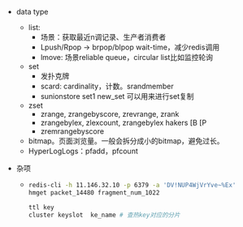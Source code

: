 * data type

  * list:
    * 场景：获取最近n调记录、生产者消费者
    * Lpush/Rpop  -> brpop/blpop wait-time，减少redis调用
    * lmove: 场景reliable queue，circular list比如监控轮询
  * set
    * 发扑克牌
    * scard: cardinality，计数。srandmember
    * sunionstore set1 new_set 可以用来进行set复制
  * zset
    * zrange, zrangebyscore, zrevrange, zrank
    * zrangebylex, zlexcount,  zrangebylex hakers [B [P
    * zremrangebyscore
  * bitmap。页面浏览量。一般会拆分成小的bitmap，避免过长。
  * HyperLogLogs：pfadd，pfcount

* 杂项

  * ```bash
    redis-cli -h 11.146.32.10 -p 6379 -a 'DV!NUP4WjVrYve~%Ex'
    hmget packet_14480 fragment_num_1022
    
    ttl key
    cluster keyslot  ke_name # 查热key对应的分片
    ```

    